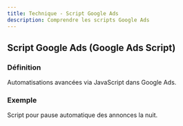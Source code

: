 ```yaml
---
title: Technique - Script Google Ads
description: Comprendre les scripts Google Ads
---
```


## Script Google Ads (Google Ads Script)

### Définition
Automatisations avancées via JavaScript dans Google Ads.

### Exemple
Script pour pause automatique des annonces la nuit.